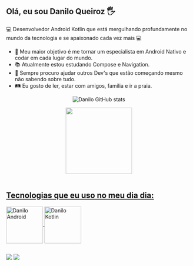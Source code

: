 ## Olá, eu sou Danilo Queiroz 🖐️

💻 Desenvolvedor Android Kotlin que está mergulhando profundamente no mundo da tecnologia e se apaixonado cada vez mais 💻

- 🚀 Meu maior objetivo é me tornar um especialista em Android Nativo e codar em cada lugar do mundo.
- 📚 Atualmente estou estudando Compose e Navigation.
- 📌 Sempre procuro ajudar outros Dev's que estão começando mesmo não sabendo sobre tudo.
- 🛤 Eu gosto de ler, estar com amigos, família e ir a praia. 


<div align="center">

![Danilo GitHub stats](https://github-readme-stats.vercel.app/api?username=daniloqueirooz&show_icons=true&theme=dark)
  <a href="https://github.com/daniloqueirooz">

  <img height="180em" src="https://github-readme-stats.vercel.app/api/top-langs/?username=daniloqueirooz&layout=compact&langs_count=7&theme=dark"/>
</div>
<div style="display: inline_block"><br>

## Tecnologias que eu uso no meu dia dia:
  
   <img align="center" alt="Danilo Android" height="100" width="100" src="https://cdn.jsdelivr.net/gh/devicons/devicon/icons/android/android-original-wordmark.svg">
   <img align="center" alt="Danilo Kotlin" height="100" width="100" src="https://cdn.jsdelivr.net/gh/devicons/devicon/icons/kotlin/kotlin-original-wordmark.svg">
  

          
 ##
</div>   
          
<div> 
  <a href = "mailto:danilodequeirozq@gmail.com"><img src="https://img.shields.io/badge/-Gmail-%23333?style=for-the-badge&logo=gmail&logoColor=white" target="_blank"></a>
  <a href="https://www.linkedin.com/in/daniloqueirozp/" target="_blank"><img src="https://img.shields.io/badge/-LinkedIn-%230077B5?style=for-the-badge&logo=linkedin&logoColor=white" target="_blank"></a> 
 
 
</div>
